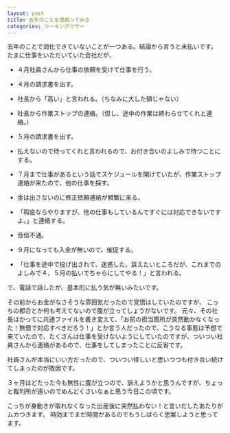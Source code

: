 ```yaml
---
layout: post
title: 去年のことを愚痴ってみる
categories: ワーキングマザー
---
```


去年のことで消化できていないことが一つある。結論から言うと未払いです。
たまに仕事をいただいていた会社だが、

* ４月社員さんから仕事の依頼を受けて仕事を行う。

* ４月の請求書を出す。

* 社長から「高い」と言われる。（ちなみに大した額じゃない）

* 社長から作業ストップの連絡。（但し、途中の作業は終わらせてくれと連絡。）

* ５月の請求書を出す。

* 払えないので待ってくれと言われるので、お付き合いのよしみで待つことにする。

* ７月まで仕事があるという話でスケジュールを開けていたが、作業ストップ連絡が来たので、他の仕事を探す。

* 金は出さないのに修正依頼連絡が頻繁に来る。

* 「瑕疵ならやりますが、他の仕事もしているんですぐには対応できないですよ。」と連絡する。

* 音信不通。

* ９月になっても入金が無いので、催促する。

* 「仕事を途中で投げ出されて、迷惑した。訴えたいところだが、これまでのよしみで４，５月の払いでちゃらにしてやる！」と言われる。


で、電話で話したが、基本的に払う気が無いみたいです。

その前からお金がなさそうな雰囲気だったので覚悟はしていたのですが、
こっちの都合とか何も考えてないので腹が立ってしょうがないです。
元々、その社長はかってに共通ファイルを書き変えて、「お前の担当箇所が突然動かなくなった！無償で対応すべきだろう！」とか言う人だったので、こうなる事態は予想で来ていたので、たくさんは仕事を受けないようにしていたのですが、ついつい社員さんから連絡があるので、仕事をしてしまったことに反省です。

社員さんが本当にいい方だったので、ついつい怪しいと思いつつも付き合い続けてしまったのが敗因です。

３ヶ月ほどたった今も無性に腹が立つので、訴えようかと思うんですが、ちょっと裁判所が遠いのでめんどくさいなぁと思う今日この頃です。

こっちが身動きが取れなくなった出産後に突然払わない！と言いだしたあたりがムカつきます。
時効までまだ時間があるのでもうしばらく思案しようと思ってます。

